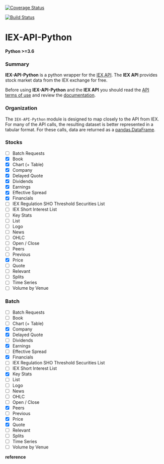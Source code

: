 [![Coverage Status](https://coveralls.io/repos/github/danielecook/iex-api-python/badge.svg)](https://coveralls.io/github/danielecook/iex-api-python)

[![Build Status](https://travis-ci.org/danielecook/iex-api-python.svg?branch=master)](https://travis-ci.org/danielecook/iex-api-python)

# IEX-API-Python

__Python >=3.6__

### Summary

__IEX-API-Python__ is a python wrapper for the [IEX API](https://iextrading.com/developer/docs/). The __IEX API__ provides stock market data from the IEX exchange for free.

Before using __IEX-API-Python__ and the __IEX API__ you should read the [API terms of use](https://iextrading.com/api-terms/) and review the [documentation](https://iextrading.com/developer/docs/).

### Organization

The `IEX-API-Python` module is designed to map closely to the API from IEX. For many of the API calls, the resulting dataset is better represented in a tabular format. For these calls, data are returned as a [pandas.DataFrame](https://pandas.pydata.org/pandas-docs/stable/generated/pandas.DataFrame.html).

### Stocks

* [ ] Batch Requests
* [x] Book
* [x] Chart (+ Table)
* [x] Company
* [x] Delayed Quote
* [x] Dividends
* [x] Earnings
* [x] Effective Spread
* [x] Financials
* [ ] IEX Regulation SHO Threshold Securities List
* [ ] IEX Short Interest List
* [ ] Key Stats
* [ ] List
* [ ] Logo
* [ ] News
* [ ] OHLC
* [ ] Open / Close
* [ ] Peers
* [ ] Previous
* [x] Price
* [ ] Quote
* [ ] Relevant
* [ ] Splits
* [ ] Time Series
* [ ] Volume by Venue

### Batch

* [ ] Batch Requests
* [ ] Book
* [ ] Chart (+ Table)
* [x] Company
* [x] Delayed Quote
* [ ] Dividends
* [x] Earnings
* [ ] Effective Spread
* [x] Financials
* [ ] IEX Regulation SHO Threshold Securities List
* [ ] IEX Short Interest List
* [x] Key Stats
* [ ] List
* [ ] Logo
* [ ] News
* [ ] OHLC
* [ ] Open / Close
* [x] Peers
* [ ] Previous
* [x] Price
* [x] Quote
* [ ] Relevant
* [ ] Splits
* [ ] Time Series
* [ ] Volume by Venue

__reference__